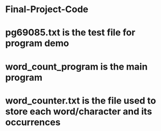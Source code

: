 # Final-Project-Code
# pg69085.txt is the test file for program demo
# word_count_program is the main program
# word_counter.txt is the file used to store each word/character and its occurrences
